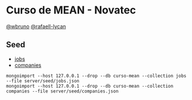 # Curso de MEAN - Novatec

[@wbruno](@wbruno)
[@rafaell-lycan](@rafaell-lycan)


## Seed

* [jobs](./seed/jobs.json)
* [companies](./seed/companies.json)
```
mongoimport --host 127.0.0.1 --drop --db curso-mean --collection jobs --file server/seed/jobs.json
mongoimport --host 127.0.0.1 --drop --db curso-mean --collection companies --file server/seed/companies.json
```
